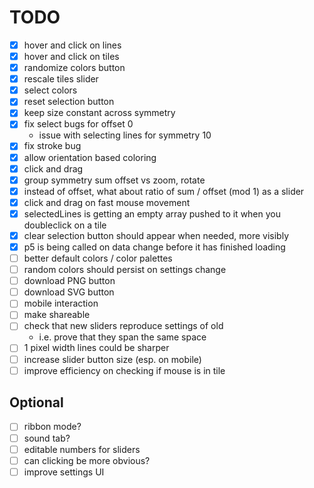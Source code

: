 # TODO

- [x] hover and click on lines
- [x] hover and click on tiles
- [x] randomize colors button
- [x] rescale tiles slider
- [x] select colors
- [x] reset selection button
- [x] keep size constant across symmetry
- [x] fix select bugs for offset 0
	- issue with selecting lines for symmetry 10
- [x] fix stroke bug
- [x] allow orientation based coloring
- [x] click and drag
- [x] group symmetry sum offset vs zoom, rotate
- [x] instead of offset, what about ratio of sum / offset (mod 1) as a slider
- [x] click and drag on fast mouse movement
- [x] selectedLines is getting an empty array pushed to it when you doubleclick on a tile
- [x] clear selection button should appear when needed, more visibly
- [x] p5 is being called on data change before it has finished loading
- [ ] better default colors / color palettes
- [ ] random colors should persist on settings change
- [ ] download PNG button
- [ ] download SVG button
- [ ] mobile interaction
- [ ] make shareable
- [ ] check that new sliders reproduce settings of old
	- i.e. prove that they span the same space
- [ ] 1 pixel width lines could be sharper
- [ ] increase slider button size (esp. on mobile)
- [ ] improve efficiency on checking if mouse is in tile

## Optional
- [ ] ribbon mode?
- [ ] sound tab?
- [ ] editable numbers for sliders
- [ ] can clicking be more obvious?
- [ ] improve settings UI

